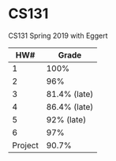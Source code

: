 # CS131
CS131 Spring 2019 with Eggert

| HW#     | Grade        |
|---------|--------------|
| 1       | 100%         |
| 2       | 96%          |
| 3       | 81.4% (late) |
| 4       | 86.4% (late) |
| 5       | 92% (late)   |
| 6       | 97%          |
| Project | 90.7%        |
